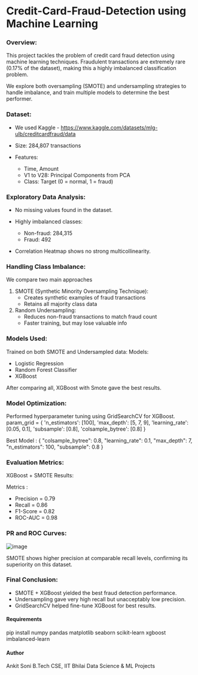 # Credit-Card-Fraud-Detection using Machine Learning

### Overview:
This project tackles the problem of credit card fraud detection using machine learning techniques. Fraudulent transactions are extremely rare (0.17% of the dataset), making this a highly imbalanced classification problem.

We explore both oversampling (SMOTE) and undersampling strategies to handle imbalance, and train multiple models to determine the best performer.

### Dataset:
- We used Kaggle - https://www.kaggle.com/datasets/mlg-ulb/creditcardfraud/data

- Size: 284,807 transactions

- Features:
  - Time, Amount
  - V1 to V28: Principal Components from PCA
  - Class: Target (0 = normal, 1 = fraud)

### Exploratory Data Analysis:
- No missing values found in the dataset.

- Highly imbalanced classes:
   - Non-fraud: 284,315
   - Fraud: 492

- Correlation Heatmap shows no strong multicollinearity.

### Handling Class Imbalance: 
We compare two main approaches
1. SMOTE (Synthetic Minority Oversampling Technique):
    - Creates synthetic examples of fraud transactions
    - Retains all majority class data
2. Random Undersampling:
    - Reduces non-fraud transactions to match fraud count
    - Faster training, but may lose valuable info

### Models Used:
Trained on both SMOTE and Undersampled data:
Models:
 - Logistic Regression
 - Random Forest Classifier
 - XGBoost

After comparing all, XGBoost with Smote gave the best results.

### Model Optimization:
Performed hyperparameter tuning using GridSearchCV for XGBoost.
param_grid = {
  'n_estimators': [100],
  'max_depth': [5, 7, 9],
  'learning_rate': [0.05, 0.1],
  'subsample': [0.8],
  'colsample_bytree': [0.8]
}

Best Model :
{
  "colsample_bytree": 0.8,
  "learning_rate": 0.1,
  "max_depth": 7,
  "n_estimators": 100,
  "subsample": 0.8
}

### Evaluation Metrics: 
XGBoost + SMOTE Results:

Metrics :
- Precision = 0.79
- Recall = 0.86
- F1-Score = 0.82
- ROC-AUC = 0.98

### PR and ROC Curves: 

![image](https://github.com/user-attachments/assets/448ac0ce-ca88-4da9-9322-3bf861c5e393)

SMOTE shows higher precision at comparable recall levels, confirming its superiority on this dataset.

### Final Conclusion: 
- SMOTE + XGBoost yielded the best fraud detection performance.
- Undersampling gave very high recall but unacceptably low precision.
- GridSearchCV helped fine-tune XGBoost for best results.

#### Requirements 
pip install numpy pandas matplotlib seaborn scikit-learn xgboost imbalanced-learn

#### Author
Ankit Soni
B.Tech CSE, IIT Bhilai
Data Science & ML Projects
